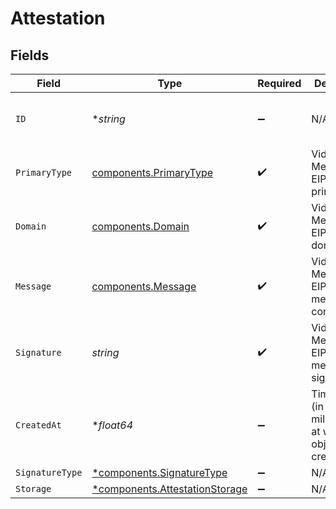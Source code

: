 # Attestation


## Fields

| Field                                                                           | Type                                                                            | Required                                                                        | Description                                                                     | Example                                                                         |
| ------------------------------------------------------------------------------- | ------------------------------------------------------------------------------- | ------------------------------------------------------------------------------- | ------------------------------------------------------------------------------- | ------------------------------------------------------------------------------- |
| `ID`                                                                            | **string*                                                                       | :heavy_minus_sign:                                                              | N/A                                                                             | 5b9e63bb-6fd0-4bea-aff2-cc5d4eb9cad0                                            |
| `PrimaryType`                                                                   | [components.PrimaryType](../../models/components/primarytype.md)                | :heavy_check_mark:                                                              | Video Metadata EIP-712 primaryType                                              |                                                                                 |
| `Domain`                                                                        | [components.Domain](../../models/components/domain.md)                          | :heavy_check_mark:                                                              | Video Metadata EIP-712 domain                                                   |                                                                                 |
| `Message`                                                                       | [components.Message](../../models/components/message.md)                        | :heavy_check_mark:                                                              | Video Metadata EIP-712 message content                                          |                                                                                 |
| `Signature`                                                                     | *string*                                                                        | :heavy_check_mark:                                                              | Video Metadata EIP-712 message signature                                        |                                                                                 |
| `CreatedAt`                                                                     | **float64*                                                                      | :heavy_minus_sign:                                                              | Timestamp (in milliseconds) at which the object was created                     |                                                                                 |
| `SignatureType`                                                                 | [*components.SignatureType](../../models/components/signaturetype.md)           | :heavy_minus_sign:                                                              | N/A                                                                             |                                                                                 |
| `Storage`                                                                       | [*components.AttestationStorage](../../models/components/attestationstorage.md) | :heavy_minus_sign:                                                              | N/A                                                                             |                                                                                 |